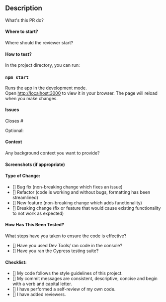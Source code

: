 ## Description 
What's this PR do? 

#### Where to start?
Where should the reviewer start?

#### How to test?
In the project directory, you can run:

### `npm start`
Runs the app in the development mode.\
Open [http://localhost:3000](http://localhost:3000) to view it in your browser.
The page will reload when you make changes.

#### Issues
Closes #

Optional: 
#### Context
Any background context you want to provide?

#### Screenshots (if appropriate)

#### Type of Change:
- [] Bug fix (non-breaking change which fixes an issue)
- [] Refactor (code is working and without bugs, formatting has been streamlined)
- [] New feature (non-breaking change which adds functionality)
- [] Breaking change (fix or feature that would cause existing functionality to not work as expected)

#### How Has This Been Tested?
What steps have you taken to ensure the code is effective?
- [] Have you used Dev Tools/ ran code in the console?
- [] Have you ran the Cypress testing suite?

#### Checklist:
- [] My code follows the style guidelines of this project.
- [] My commit messages are consistent, descriptive, concise and begin with a verb and capital letter.
- [] I have performed a self-review of my own code.
- [] I have added reviewers.
